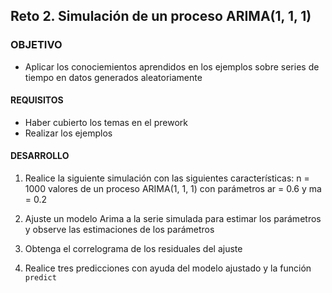 
## Reto 2. Simulación de un proceso ARIMA(1, 1, 1)

### OBJETIVO 

- Aplicar los conociemientos aprendidos en los ejemplos sobre series de tiempo en datos generados aleatoriamente

#### REQUISITOS 

- Haber cubierto los temas en el prework
- Realizar los ejemplos

#### DESARROLLO

1. Realice la siguiente simulación con las siguientes características: n = 1000 valores de un proceso ARIMA(1, 1, 1) con parámetros ar = 0.6 y ma = 0.2

2. Ajuste un modelo Arima a la serie simulada para estimar los parámetros y observe las estimaciones de los parámetros

3. Obtenga el correlograma de los residuales del ajuste

4. Realice tres predicciones con ayuda del modelo ajustado y la función `predict`
